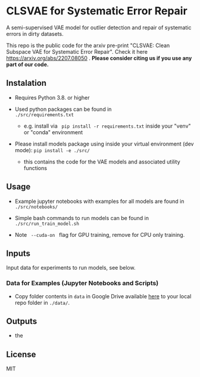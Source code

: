 # CLSVAE for Systematic Error Repair

A semi-supervised VAE model for outlier detection and repair of systematic errors in dirty datasets.

This repo is the public code for the arxiv pre-print "CLSVAE: Clean Subspace VAE for Systematic Error Repair".
Check it here https://arxiv.org/abs/2207.08050 .
**Please consider citing us if you use any part of our code.**

## Instalation
- Requires Python 3.8. or higher

- Used python packages can be found in <code> ./src/requirements.txt </code>
    - e.g. install via  <code> pip install -r  requirements.txt</code> inside your "venv" or "conda" environment

- Please install models package using inside your virtual environment (dev mode): <code>pip install -e ./src/</code>
    - this contains the code for the VAE models and associated utility functions

## Usage
- Example jupyter notebooks with examples for all models are found in <code> ./src/notebooks/ </code>

- Simple bash commands to run models can be found in <code> ./src/run_train_model.sh </code>

- Note <code> --cuda-on </code> flag for GPU training, remove for CPU only training.

## Inputs
Input data for experiments to run models, see below.

### Data for Examples (Jupyter Notebooks and Scripts)
- Copy folder contents in <code>data</code> in Google Drive
  available [here](https://drive.google.com/drive/folders/1YseCgYtloWd1DVpAbet-YfR0cb8x0vh1?usp=sharing)
  to your local repo folder in <code>./data/</code>.

## Outputs
- the

## License

 MIT
